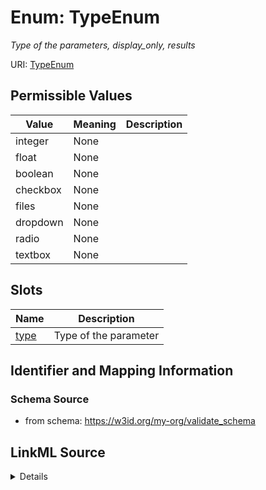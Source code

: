 # Enum: TypeEnum




_Type of the parameters, display_only, results_



URI: [TypeEnum](TypeEnum.md)

## Permissible Values

| Value | Meaning | Description |
| --- | --- | --- |
| integer | None |  |
| float | None |  |
| boolean | None |  |
| checkbox | None |  |
| files | None |  |
| dropdown | None |  |
| radio | None |  |
| textbox | None |  |




## Slots

| Name | Description |
| ---  | --- |
| [type](type.md) | Type of the parameter |






## Identifier and Mapping Information







### Schema Source


* from schema: https://w3id.org/my-org/validate_schema






## LinkML Source

<details>
```yaml
name: TypeEnum
description: Type of the parameters, display_only, results
from_schema: https://w3id.org/my-org/validate_schema
rank: 1000
permissible_values:
  integer:
    text: integer
  float:
    text: float
  boolean:
    text: boolean
  checkbox:
    text: checkbox
  files:
    text: files
  dropdown:
    text: dropdown
  radio:
    text: radio
  textbox:
    text: textbox

```
</details>
